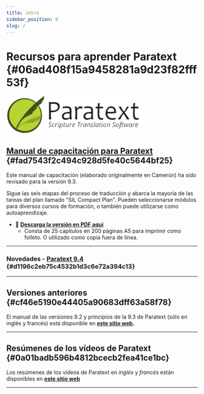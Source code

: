 ```yaml
---
title: intro
sidebar_position: 0
slug: /
---
```




# Recursos para aprender Paratext {#06ad408f15a9458281a9d23f82fff53f}


![](./415098770.png)


## [Manual de capacitación para Paratext](/Overview) {#fad7543f2c494c928d5fe40c5644bf25}


Este manual de capacitación (elaborado originalmente en Camerún) ha sido revisado para la versión 9.3.


Sigue las seis etapas del proceso de traducción y abarca la mayoría de las tareas del plan llamado "SIL Compact Plan". Pueden seleccionarse módulos para diversos cursos de formación, o también puede utilizarse como autoaprendizaje.

- 📖 [**Descarga la versión en PDF aquí**](https://manual.paratext.org/img/Ptx-man-en-9.4.pdf)
    - Consta de 25 capítulos en 200 páginas A5 para imprimir como folleto. O utilizado como copia fuera de línea.

---


### Novedades - [Paratext 9.4](/f293059a-b12b-485f-8d5b-bfd1ca114a8b) {#d1196c2eb75c4532b1d3c6e72a394c13}


---


## Versiones anteriores {#cf46e5190e44405a90683dff63a58f78}


El manual de las versiones 9.2 y principios de la 9.3 de Paratext (sólo en inglés y francés) está disponible en [**este sitio web**](https://jennibeadle/paratextmanversions/)**.**


---


## Resúmenes de los vídeos de Paratext {#0a01badb596b4812bcecb2fea41ce1bc}


Los resúmenes de los vídeos de Paratext en _inglés_ y _francés_ están disponibles en [**este sitio web**](https://jennibeadle.github.io/paratext-vidsum/)


---

